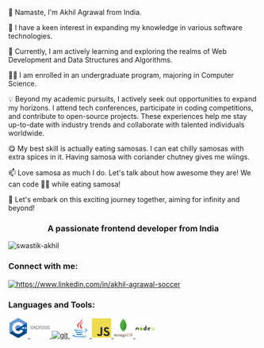 👋 Namaste, I'm Akhil Agrawal from India.

👀 I have a keen interest in expanding my knowledge in various software technologies.

🌱 Currently, I am actively learning and exploring the realms of Web Development and Data Structures and Algorithms.

🧑‍🎓 I am enrolled in an undergraduate program, majoring in Computer Science.

💡 Beyond my academic pursuits, I actively seek out opportunities to expand my horizons. I attend tech conferences, participate in coding   competitions, and contribute to open-source projects. These experiences help me stay up-to-date with industry trends and collaborate with talented individuals worldwide.

😋 My best skill is actually eating samosas. I can eat chilly samosas with extra spices in it. Having samosa with coriander chutney gives me wiings.

📫 Love samosa as much I do. Let's talk about how awesome they are! We can code 🧑‍💻 while eating samosa!

🚀 Let's embark on this exciting journey together, aiming for infinity and beyond!

<h3 align="center">A passionate frontend developer from India</h3>

<p align="left"> <img src="https://komarev.com/ghpvc/?username=swastik-akhil&label=Profile%20views&color=0e75b6&style=flat" alt="swastik-akhil" /> </p>

<h3 align="left">Connect with me:</h3>
<p align="left">
<a href="https://linkedin.com/in/https://www.linkedin.com/in/akhil-agrawal-soccer" target="blank"><img align="center" src="https://raw.githubusercontent.com/rahuldkjain/github-profile-readme-generator/master/src/images/icons/Social/linked-in-alt.svg" alt="https://www.linkedin.com/in/akhil-agrawal-soccer" height="30" width="40" /></a>
</p>

<h3 align="left">Languages and Tools:</h3>
<p align="left"> <a href="https://www.w3schools.com/cpp/" target="_blank" rel="noreferrer"> <img src="https://raw.githubusercontent.com/devicons/devicon/master/icons/cplusplus/cplusplus-original.svg" alt="cplusplus" width="40" height="40"/> </a> <a href="https://expressjs.com" target="_blank" rel="noreferrer"> <img src="https://raw.githubusercontent.com/devicons/devicon/master/icons/express/express-original-wordmark.svg" alt="express" width="40" height="40"/> </a> <a href="https://git-scm.com/" target="_blank" rel="noreferrer"> <img src="https://www.vectorlogo.zone/logos/git-scm/git-scm-icon.svg" alt="git" width="40" height="40"/> </a> <a href="https://www.java.com" target="_blank" rel="noreferrer"> <img src="https://raw.githubusercontent.com/devicons/devicon/master/icons/java/java-original.svg" alt="java" width="40" height="40"/> </a> <a href="https://developer.mozilla.org/en-US/docs/Web/JavaScript" target="_blank" rel="noreferrer"> <img src="https://raw.githubusercontent.com/devicons/devicon/master/icons/javascript/javascript-original.svg" alt="javascript" width="40" height="40"/> </a> <a href="https://www.mongodb.com/" target="_blank" rel="noreferrer"> <img src="https://raw.githubusercontent.com/devicons/devicon/master/icons/mongodb/mongodb-original-wordmark.svg" alt="mongodb" width="40" height="40"/> </a> <a href="https://nodejs.org" target="_blank" rel="noreferrer"> <img src="https://raw.githubusercontent.com/devicons/devicon/master/icons/nodejs/nodejs-original-wordmark.svg" alt="nodejs" width="40" height="40"/> </a> </p>

<!---
swastik-akhil/swastik-akhil is a ✨ special ✨ repository because its `README.md` (this file) appears on your GitHub profile.
You can click the Preview link to take a look at your changes.
--->
